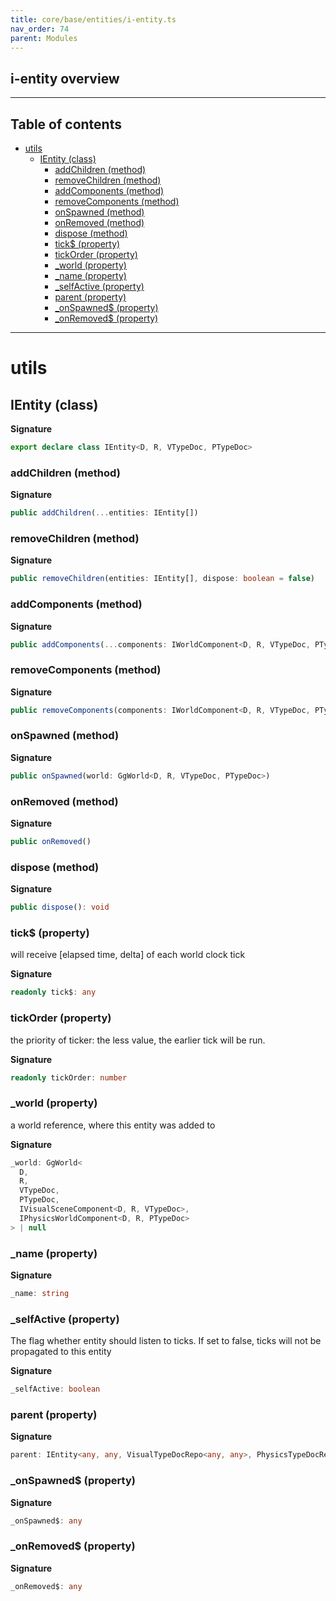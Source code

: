 ```yaml
---
title: core/base/entities/i-entity.ts
nav_order: 74
parent: Modules
---
```


## i-entity overview

---

<h2 class="text-delta">Table of contents</h2>

- [utils](#utils)
  - [IEntity (class)](#ientity-class)
    - [addChildren (method)](#addchildren-method)
    - [removeChildren (method)](#removechildren-method)
    - [addComponents (method)](#addcomponents-method)
    - [removeComponents (method)](#removecomponents-method)
    - [onSpawned (method)](#onspawned-method)
    - [onRemoved (method)](#onremoved-method)
    - [dispose (method)](#dispose-method)
    - [tick$ (property)](#tick-property)
    - [tickOrder (property)](#tickorder-property)
    - [\_world (property)](#_world-property)
    - [\_name (property)](#_name-property)
    - [\_selfActive (property)](#_selfactive-property)
    - [parent (property)](#parent-property)
    - [\_onSpawned$ (property)](#_onspawned-property)
    - [\_onRemoved$ (property)](#_onremoved-property)

---

# utils

## IEntity (class)

**Signature**

```ts
export declare class IEntity<D, R, VTypeDoc, PTypeDoc>
```

### addChildren (method)

**Signature**

```ts
public addChildren(...entities: IEntity[])
```

### removeChildren (method)

**Signature**

```ts
public removeChildren(entities: IEntity[], dispose: boolean = false)
```

### addComponents (method)

**Signature**

```ts
public addComponents(...components: IWorldComponent<D, R, VTypeDoc, PTypeDoc>[])
```

### removeComponents (method)

**Signature**

```ts
public removeComponents(components: IWorldComponent<D, R, VTypeDoc, PTypeDoc>[], dispose: boolean = false)
```

### onSpawned (method)

**Signature**

```ts
public onSpawned(world: GgWorld<D, R, VTypeDoc, PTypeDoc>)
```

### onRemoved (method)

**Signature**

```ts
public onRemoved()
```

### dispose (method)

**Signature**

```ts
public dispose(): void
```

### tick$ (property)

will receive [elapsed time, delta] of each world clock tick

**Signature**

```ts
readonly tick$: any
```

### tickOrder (property)

the priority of ticker: the less value, the earlier tick will be run.

**Signature**

```ts
readonly tickOrder: number
```

### \_world (property)

a world reference, where this entity was added to

**Signature**

```ts
_world: GgWorld<
  D,
  R,
  VTypeDoc,
  PTypeDoc,
  IVisualSceneComponent<D, R, VTypeDoc>,
  IPhysicsWorldComponent<D, R, PTypeDoc>
> | null
```

### \_name (property)

**Signature**

```ts
_name: string
```

### \_selfActive (property)

The flag whether entity should listen to ticks. If set to false, ticks will not be propagated to this entity

**Signature**

```ts
_selfActive: boolean
```

### parent (property)

**Signature**

```ts
parent: IEntity<any, any, VisualTypeDocRepo<any, any>, PhysicsTypeDocRepo<any, any>> | null
```

### \_onSpawned$ (property)

**Signature**

```ts
_onSpawned$: any
```

### \_onRemoved$ (property)

**Signature**

```ts
_onRemoved$: any
```
